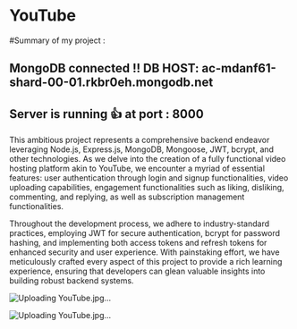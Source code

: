 # YouTube

#Summary of my project :
## MongoDB connected !! DB HOST: ac-mdanf61-shard-00-01.rkbr0eh.mongodb.net
## Server is running :+1: at port : 8000

This ambitious project represents a comprehensive backend endeavor leveraging Node.js, Express.js, MongoDB, Mongoose, JWT, bcrypt, and other technologies. As we delve into the creation of a fully functional video hosting platform akin to YouTube, we encounter a myriad of essential features: user authentication through login and signup functionalities, video uploading capabilities, engagement functionalities such as liking, disliking, commenting, and replying, as well as subscription management functionalities.

Throughout the development process, we adhere to industry-standard practices, employing JWT for secure authentication, bcrypt for password hashing, and implementing both access tokens and refresh tokens for enhanced security and user experience. With painstaking effort, we have meticulously crafted every aspect of this project to provide a rich learning experience, ensuring that developers can glean valuable insights into building robust backend systems.

 ![Uploading YouTube.jpg…]()

 ![Uploading YouTube.jpg…]()
